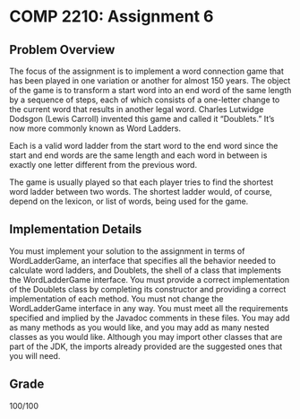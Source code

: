 # COMP 2210: Assignment 6

## Problem Overview
The focus of the assignment is to implement a word connection game that has been played in one variation or another for almost 150 years. The object of the game is to transform a start word into an end word of the same length by a sequence of steps, each of which consists of a one-letter change to the current word that results in another legal word. Charles Lutwidge Dodsgon (Lewis Carroll) invented this game and called it “Doublets.” It’s now more commonly known as Word Ladders.

Each is a valid word ladder from the start word to the end word since the start and end words are the same length and each word in between is exactly one letter different from the previous word.

The game is usually played so that each player tries to find the shortest word ladder between two words. The shortest ladder would, of course, depend on the lexicon, or list of words, being used for the game.

## Implementation Details
You must implement your solution to the assignment in terms of WordLadderGame, an interface that specifies all the behavior needed to calculate word ladders, and Doublets, the shell of a class that implements the WordLadderGame interface. You must provide a correct implementation of the Doublets class by completing its constructor and providing a correct implementation of each method. You must not change the WordLadderGame interface in any way. You must meet all the requirements specified and implied by the Javadoc comments in these files. You may add as many methods as you would like, and you may add as many nested classes as you would like. Although you may import other classes that are part of the JDK, the imports already provided are the suggested ones that you will need.

## Grade
100/100
